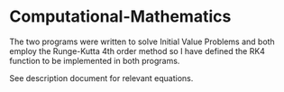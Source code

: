 # Computational-Mathematics
The two programs were written to solve Initial Value Problems and both employ the Runge-Kutta 4th order method so I have defined the RK4 function to be implemented in both programs.


See description document for relevant equations. 
